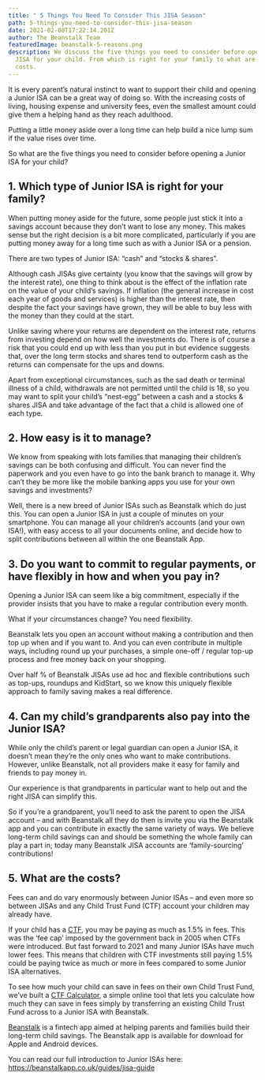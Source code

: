 ```yaml
---
title: " 5 Things You Need To Consider This JISA Season"
path: 5-things-you-need-to-consider-this-jisa-season
date: 2021-02-08T17:22:14.201Z
author: The Beanstalk Team
featuredImage: beanstalk-5-reasons.png
description: We discuss the five things you need to consider before opening a
  JISA for your child. From which is right for your family to what are the
  costs.
---
```

It is every parent’s natural instinct to want to support their child and opening a Junior ISA can be a great way of doing so. With the increasing costs of living, housing expense and university fees, even the smallest amount could give them a helping hand as they reach adulthood. 

Putting a little money aside over a long time can help build a nice lump sum if the value rises over time. 

So what are the five things you need to consider before opening a Junior ISA for your child?

## 1. Which type of Junior ISA is right for your family?

When putting money aside for the future, some people just stick it into a savings account because they don’t want to lose any money. This makes sense but the right decision is a bit more complicated, particularly if you are putting money away for a long time such as with a Junior ISA or a pension.

There are two types of Junior ISA: “cash” and “stocks & shares”. 

Although cash JISAs give certainty (you know that the savings will grow by the interest rate), one thing to think about is the effect of the inflation rate on the value of your child’s savings. If inflation (the general increase in cost each year of goods and services) is higher than the interest rate, then despite the fact your savings have grown, they will be able to buy less with the money than they could at the start.

Unlike saving where your returns are dependent on the interest rate, returns from investing depend on how well the investments do. There is of course a risk that you could end up with less than you put in but evidence suggests that, over the long term stocks and shares tend to outperform cash as the returns can compensate for the ups and downs.

Apart from exceptional circumstances, such as the sad death or terminal illness of a child, withdrawals are not permitted until the child is 18, so you may want to split your child’s “nest-egg” between a cash and a stocks & shares JISA and take advantage of the fact that a child is allowed one of each type.

## 2. How easy is it to manage?

We know from speaking with lots families that managing their children’s savings can be both confusing and difficult. You can never find the paperwork and you even have to go into the bank branch to manage it. Why can’t they be more like the mobile banking apps you use for your own savings and investments? 

Well, there is a new breed of Junior ISAs such as Beanstalk which do just this. You can open a Junior ISA in just a couple of minutes on your smartphone. You can manage all your children’s accounts (and your own ISA!), with easy access to all your documents online, and decide how to split contributions between all within the one Beanstalk App. 

## 3. Do you want to commit to regular payments, or have flexibly in how and when you pay in?

Opening a Junior ISA can seem like a big commitment, especially if the provider insists that you have to make a regular contribution every month. 

What if your circumstances change? You need flexibility.

Beanstalk lets you open an account without making a contribution and then top up when and if you want to. And you can even contribute in multiple ways, including round up your purchases, a simple one-off / regular top-up process and free money back on your shopping. 

Over half % of Beanstalk JISAs use ad hoc and flexible contributions such as top-ups, roundups and KidStart, so we know this uniquely flexible approach to family saving makes a real difference.

## 4. Can my child’s grandparents also pay into the Junior ISA?

While only the child’s parent or legal guardian can open a Junior ISA, it doesn’t mean they’re the only ones who want to make contributions.  However, unlike Beanstalk, not all providers make it easy for family and friends to pay money in.

Our experience is that grandparents in particular want to help out and the right JISA can simplify this.  

So if you’re a grandparent, you’ll need to ask the parent to open the JISA account – and with Beanstalk all they do then is invite you via the Beanstalk app and you can contribute in exactly the same variety of ways. We believe long-term child savings can and should be something the whole family can play a part in; today many Beanstalk JISA accounts are ‘family-sourcing’ contributions!

## 5. What are the costs?

Fees can and do vary enormously between Junior ISAs – and even more so between JISAs and any Child Trust Fund (CTF) account your children may already have.

If your child has a [CTF](https://beanstalkapp.co.uk/articles/locate-a-missing-ctf), you may be paying as much as 1.5% in fees. This was the ‘fee cap’ imposed by the government back in 2005 when CTFs were introduced. But fast forward to 2021 and many Junior ISAs have much lower fees. This means that children with CTF investments still paying 1.5% could be paying twice as much or more in fees compared to some Junior ISA alternatives.

To see how much your child can save in fees on their own Child Trust Fund, we’ve built a [CTF Calculator](https://beanstalkapp.co.uk/ctf-calculator), a simple online tool that lets you calculate how much they can save in fees simply by transferring an existing Child Trust Fund across to a Junior ISA with Beanstalk. 

[Beanstalk](https://smart.link/e1zksqyenr6pj?site_id=blog) is a fintech app aimed at helping parents and families build their long-term child savings. The Beanstalk app is available for download for Apple and Android devices.  

You can read our full introduction to Junior ISAs here: <https://beanstalkapp.co.uk/guides/jisa-guide>